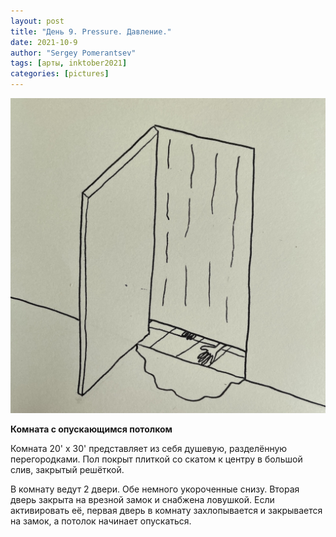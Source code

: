```yaml
---
layout: post
title: "День 9. Pressure. Давление."
date: 2021-10-9
author: "Sergey Pomerantsev"
tags: [арты, inktober2021]
categories: [pictures]
---
```


![](/assets/images/inktober21-9.jpg)

**Комната с опускающимся потолком**

Комната 20' х 30' представляет из себя душевую, разделённую перегородками. Пол покрыт плиткой со скатом к центру в большой слив, закрытый решёткой.

В комнату ведут 2 двери. Обе немного укороченные снизу. Вторая дверь закрыта на врезной замок и снабжена ловушкой. Если активировать её, первая дверь в комнату захлопывается и закрывается на замок, а потолок начинает опускаться.
